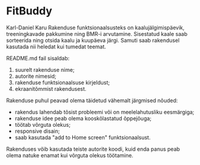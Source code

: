 # FitBuddy

Karl-Daniel Karu
Rakenduse funktsionaalsusteks on kaalujälgimispäevik, treeningkavade pakkumine ning BMR-i arvutamine. Sisestatud kaale saab sorteerida ning otsida kaalu ja kuupäeva järgi. Samuti saab rakendusel kasutada nii heledat kui tumedat teemat.

README.md fail sisaldab:
1. suurelt rakenduse nime;
1. autorite nimesid;
1. rakenduse funktsionaalsuse kirjeldust;
1. ekraanitõmmist rakendusest.

Rakenduse puhul peavad olema täidetud vähemalt järgmised nõuded:
  * rakendus lahendab tõsist probleemi või on meelelahutusliku eesmärgiga;
  * rakenduse idee peab olema kooskõlastatud õppejõuga;
  * töötab võrguta olekus;
  * responsive disain;
  * saab kasutada "add to Home screen" funktsionaalsust.

Rakenduses võib kasutada teiste autorite koodi, kuid enda panus peab olema natuke enamat kui võrguta olekus töötamine.
